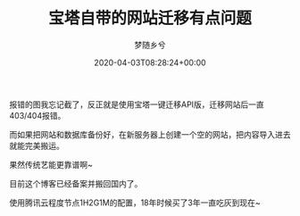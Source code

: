 ﻿---
title: 宝塔自带的网站迁移有点问题
author: 梦随乡兮
type: post
date: 2020-04-03T08:28:24+00:00
url: /bt-qianyi.html
featured_image: https://imsxx.com/wp-content/uploads/2020/04/宝塔面版.jpg
views:
  - 1190
like:
  - 1
categories:
  - 笔记
tags:
  - 一键迁移
  - 宝塔
  - 网站搬家

slug: "bt-qianyi"
---
报错的图我忘记截了，反正就是使用宝塔一键迁移API版，迁移网站后一直403/404报错。

而如果把网站和数据库备份好，在新服务器上创建一个空的网站，把内容导入进去就能完美搬运。

果然传统艺能更靠谱啊~

目前这个博客已经备案并搬回国内了。

使用腾讯云程度节点1H2G1M的配置，18年时候买了3年一直吃灰到现在~
